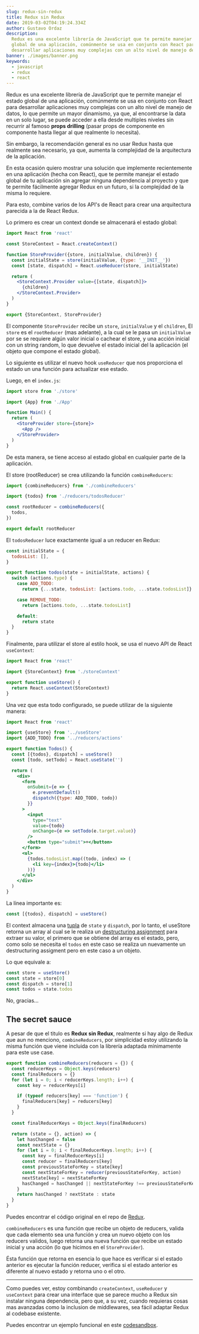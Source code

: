 ```yaml
---
slug: redux-sin-redux
title: Redux sin Redux
date: 2019-03-02T04:19:24.334Z
author: Gustavo Ordaz
description:
  Redux es una excelente librería de JavaScript que te permite manejar el estado
  global de una aplicación, comúnmente se usa en conjunto con React para
  desarrollar aplicaciones muy complejas con un alto nivel de manejo de datos.
banner: ./images/banner.png
keywords:
  - javascript
  - redux
  - react
---
```


Redux es una excelente librería de JavaScript que te permite manejar el estado
global de una aplicación, comúnmente se usa en conjunto con React para
desarrollar aplicaciones muy complejas con un alto nivel de manejo de datos, lo
que permite un mayor dinamismo, ya que, al encontrarse la data en un solo lugar,
se puede acceder a ella desde multiples niveles sin recurrir al famoso **props
drilling** (pasar props de componente en componente hasta llegar al que
realmente lo necesita).

Sin embargo, la recomendación general es no usar Redux hasta que realmente sea
necesario, ya que, aumenta la complejidad de la arquitectura de la aplicación.

En esta ocasión quiero mostrar una solución que implemente recientemente en una
aplicación (hecha con React), que te permite manejar el estado global de tu
aplicación sin agregar ninguna dependencia al proyecto y que te permite
fácilmente agregar Redux en un futuro, si la complejidad de la misma lo
requiere.

Para esto, combine varios de los API's de React para crear una arquitectura
parecida a la de React Redux.

Lo primero es crear un context donde se almacenará el estado global:

```jsx
import React from 'react'

const StoreContext = React.createContext()

function StoreProvider({store, initialValue, children}) {
  const initialState = store(initialValue, {type: '__INIT__'})
  const [state, dispatch] = React.useReducer(store, initialState)

  return (
    <StoreContext.Provider value={[state, dispatch]}>
      {children}
    </StoreContext.Provider>
  )
}

export {StoreContext, StoreProvider}
```

El componente `StoreProvider` recibe un `store`, `initialValue` y el `children`,
El `store` es el `rootReducer` (mas adelante), a la cual se le pasa un
`initialValue` por se se requiere algún valor inicial o cachear el store, y una
acción inicial con un string random, lo que devuelve el estado inicial del la
aplicación (el objeto que compone el estado global).

Lo siguiente es utilizar el nuevo hook `useReducer` que nos proporciona el
estado un una función para actualizar ese estado.

Luego, en el `index.js`:

```jsx
import store from './store'

import {App} from './App'

function Main() {
  return (
    <StoreProvider store={store}>
      <App />
    </StoreProvider>
  )
}
```

De esta manera, se tiene acceso al estado global en cualquier parte de la
aplicación.

El store (rootReducer) se crea utilizando la función `combineReducers`:

```jsx
import {combineReducers} from './combineReducers'

import {todos} from './reducers/todosReducer'

const rootReducer = combineReducers({
  todos,
})

export default rootReducer
```

El `todosReducer` luce exactamente igual a un reducer en Redux:

```jsx
const initialState = {
  todosList: [],
}

export function todos(state = initialState, actions) {
  switch (actions.type) {
    case ADD_TODO:
      return {...state, todosList: [actions.todo, ...state.todosList]}

    case REMOVE_TODO:
      return [actions.todo, ...state.todosList]

    default:
      return state
  }
}
```

Finalmente, para utilizar el store al estilo hook, se usa el nuevo API de React
`useContext`:

```jsx
import React from 'react'

import {StoreContext} from './storeContext'

export function useStore() {
  return React.useContext(StoreContext)
}
```

Una vez que esta todo configurado, se puede utilizar de la siguiente manera:

```jsx
import React from 'react'

import {useStore} from '../useStore'
import {ADD_TODO} from '../reducers/actions'

export function Todos() {
  const [{todos}, dispatch] = useStore()
  const [todo, setTodo] = React.useState('')

  return (
    <div>
      <form
        onSubmit={e => {
          e.preventDefault()
          dispatch({type: ADD_TODO, todo})
        }}
      >
        <input
          type="text"
          value={todo}
          onChange={e => setTodo(e.target.value)}
        />
        <button type="submit">+</button>
      </form>
      <ul>
        {todos.todosList.map((todo, index) => (
          <li key={index}>{todo}</li>
        ))}
      </ul>
    </div>
  )
}
```

La línea importante es:

```js
const [{todos}, dispatch] = useStore()
```

El context almacena una
[tupla](https://www.fing.edu.uy/inco/cursos/fpr/wiki/index.php/Tuplas) de
`state` y `dispatch`, por lo tanto, el useStore retorna un array al cual se le
realiza un
[destructuring assignment](https://hacks.mozilla.org/2015/05/es6-in-depth-destructuring/)
para extraer su valor, el primero que se obtiene del array es el estado, pero,
como solo se necesita el `todos` en este caso se realiza un nuevamente un
destructuring assigment pero en este caso a un objeto.

Lo que equivale a:

```js
const store = useStore()
const state = store[0]
const dispatch = store[1]
const todos = state.todos
```

No, gracias...

## The secret sauce

A pesar de que el titulo es **Redux sin Redux**, realmente si hay algo de Redux
que aun no menciono, `combineReducers`, por simplicidad estoy utilizando la
misma función que viene incluida con la librería adaptada mínimamente para este
use case.

```js
export function combineReducers(reducers = {}) {
  const reducerKeys = Object.keys(reducers)
  const finalReducers = {}
  for (let i = 0; i < reducerKeys.length; i++) {
    const key = reducerKeys[i]

    if (typeof reducers[key] === 'function') {
      finalReducers[key] = reducers[key]
    }
  }

  const finalReducerKeys = Object.keys(finalReducers)

  return (state = {}, action) => {
    let hasChanged = false
    const nextState = {}
    for (let i = 0; i < finalReducerKeys.length; i++) {
      const key = finalReducerKeys[i]
      const reducer = finalReducers[key]
      const previousStateForKey = state[key]
      const nextStateForKey = reducer(previousStateForKey, action)
      nextState[key] = nextStateForKey
      hasChanged = hasChanged || nextStateForKey !== previousStateForKey
    }
    return hasChanged ? nextState : state
  }
}
```

Puedes encontrar el código original en el repo de
[Redux](https://github.com/reduxjs/redux/blob/master/src/combineReducers.js).

`combineReducers` es una función que recibe un objeto de reducers, valida que
cada elemento sea una función y crea un nuevo objeto con los reducers validos,
luego retorna una nueva función que recibe un estado inicial y una acción (lo
que hicimos en el `StoreProvider`).

Ésta función que retorna en esencia lo que hace es verificar si el estado
anterior es ejecutar la función reducer, verifica si el estado anterior es
diferente al nuevo estado y retorna uno o el otro.

---

Como puedes ver, estoy combinando `createContext`, `useReducer` y `useContext`
para crear una interface que se parece mucho a Redux sin instalar ninguna
dependencia, pero que, a su vez, cuando requieras cosas mas avanzadas como la
inclusion de middlewares, sea fácil adaptar Redux al codebase existente.

Puedes encontrar un ejemplo funcional en este
[codesandbox](https://codesandbox.io/s/0pw6r3komn).
